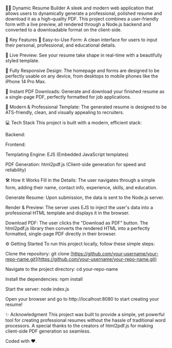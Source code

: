 📄✨ Dynamic Resume Builder
A sleek and modern web application that allows users to dynamically generate a professional, polished resume and download it as a high-quality PDF. This project combines a user-friendly form with a live preview, all rendered through a Node.js backend and converted to a downloadable format on the client-side.

🚀 Key Features
📝 Easy-to-Use Form: A clean interface for users to input their personal, professional, and educational details.

🎨 Live Preview: See your resume take shape in real-time with a beautifully styled template.

📱 Fully Responsive Design: The homepage and forms are designed to be perfectly usable on any device, from desktops to mobile phones like the iPhone 14 Pro Max.

📄 Instant PDF Downloads: Generate and download your finished resume as a single-page PDF, perfectly formatted for job applications.

🎨 Modern & Professional Template: The generated resume is designed to be ATS-friendly, clean, and visually appealing to recruiters.

💻 Tech Stack
This project is built with a modern, efficient stack:

Backend:

Frontend:

Templating Engine: EJS (Embedded JavaScript templates)

PDF Generation: html2pdf.js (Client-side generation for speed and reliability)

🛠️ How It Works
Fill in the Details: The user navigates through a simple form, adding their name, contact info, experience, skills, and education.

Generate Resume: Upon submission, the data is sent to the Node.js server.

Render & Preview: The server uses EJS to inject the user's data into a professional HTML template and displays it in the browser.

Download PDF: The user clicks the "Download as PDF" button. The html2pdf.js library then converts the rendered HTML into a perfectly formatted, single-page PDF directly in their browser.

⚙️ Getting Started
To run this project locally, follow these simple steps:

Clone the repository:
git clone [https://github.com/your-username/your-repo-name.git](https://github.com/your-username/your-repo-name.git)

Navigate to the project directory: cd your-repo-name

Install the dependencies: npm install

Start the server: node index.js

Open your browser and go to http://localhost:8080 to start creating your resume!

✨ Acknowledgment
This project was built to provide a simple, yet powerful tool for creating professional resumes without the hassle of traditional word processors. A special thanks to the creators of html2pdf.js for making client-side PDF generation so seamless.

Coded with ❤️.
